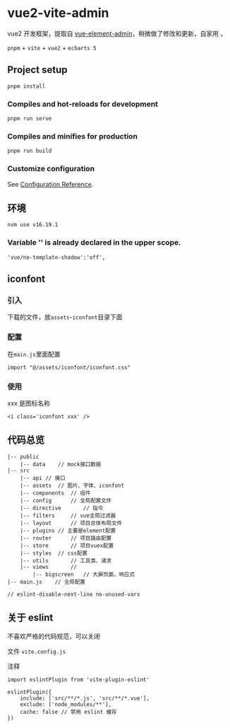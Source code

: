# vue2-vite-admin

vue2 开发框架，提取自 [vue-element-admin](https://github.com/PanJiaChen/vue-element-admin/)，稍微做了修改和更新，自家用
。

`pnpm` + `vite` + `vue2` + `echarts 5`

## Project setup

```
pnpm install
```

### Compiles and hot-reloads for development

```
pnpm run serve
```

### Compiles and minifies for production

```
pnpm run build
```

### Customize configuration

See [Configuration Reference](https://cli.vuejs.org/config/).

## 环境

```
nvm use v16.19.1
```

### Variable '' is already declared in the upper scope.

```
'vue/no-template-shadow':'off',
```

## iconfont

### 引入

下载的文件，放`assets`-`iconfont`目录下面

### 配置

在`main.js`里面配置

```
import "@/assets/iconfont/iconfont.css"
```

### 使用

xxx 是图标名称

```
<i class='iconfont xxx' />
```

## 代码总览

```
|-- public
	|-- data	// mock接口数据
|-- src
	|-- api	// 接口
	|-- assets	// 图片、字体、iconfont
    |-- components 	// 组件
    |-- config		// 全局配置文件
    |-- directive		// 指令
    |-- filters		// vue全局过滤器
    |-- layout		// 项目总体布局文件
    |-- plugins	// 主要是element配置
    |-- router		// 项目路由配置
    |-- store		// 项目vuex配置
    |-- styles 	// css配置
    |-- utils 		// 工具类、请求
    |-- views		//
        |-- bigscreen   // 大屏页面，响应式
|-- main.js    // 全局配置
```

```
// eslint-disable-next-line no-unused-vars
```

## 关于 eslint

不喜欢严格的代码规范，可以关闭

文件 `vite.config.js`

注释

```
import eslintPlugin from 'vite-plugin-eslint'
```

```
eslintPlugin({
    include: ['src/**/*.js', 'src/**/*.vue'],
    exclude: ['node_modules/**'],
    cache: false // 禁用 eslint 缓存
})
```
